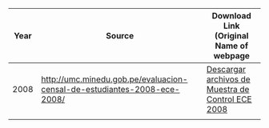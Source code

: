 | Year | Source | Download Link (Original Name of webpage  |
|---|---|---|
| 2008 | http://umc.minedu.gob.pe/evaluacion-censal-de-estudiantes-2008-ece-2008/ | [Descargar archivos de Muestra de Control ECE 2008](https://www.dropbox.com/sh/qvrws0dhshphcx6/AACOtIi1CXRA615O6L0n1QKYa?dl=0) |
|   |   |   |
